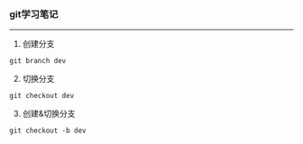 ### git学习笔记
------
1. 创建分支

```
git branch dev
```
2. 切换分支

```
git checkout dev
```
3. 创建&切换分支

```
git checkout -b dev
```
